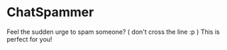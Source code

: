 # ChatSpammer
Feel the sudden urge to spam someone? ( don't cross the line :p ) This is perfect for you!
